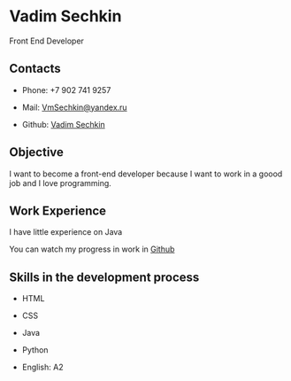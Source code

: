 # Vadim Sechkin
Front End Developer
## Contacts
* Phone: +7 902 741 9257

* Mail: VmSechkin@yandex.ru

* Github: [Vadim Sechkin](https://github.com/VSechkin) 

## Objective

I want to become a front-end developer because I want to work in a goood job and I love programming.
## Work Experience

I have little experience on Java

You can watch my progress in work in [Github](VSechkin)


## Skills in the development process

* HTML

* CSS

* Java

* Python

* English: A2</p>